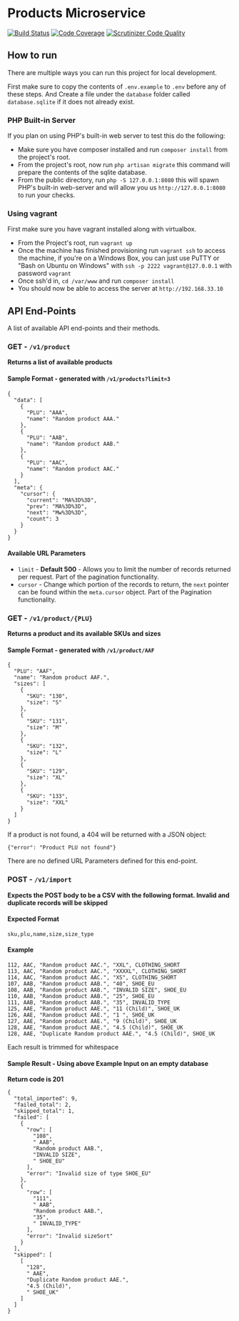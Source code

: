 # Products Microservice

[![Build Status](https://scrutinizer-ci.com/b/adamprescott/products-microservice/badges/build.png?b=master&s=fe5929c21b55f4131ea1263b1c1dd5ccf1bd96f9)](https://scrutinizer-ci.com/b/adamprescott/products-microservice/build-status/master)
[![Code Coverage](https://scrutinizer-ci.com/b/adamprescott/products-microservice/badges/coverage.png?b=master&s=e23c10bb825c8157295616f4195a8ea5700770f7)](https://scrutinizer-ci.com/b/adamprescott/products-microservice/?branch=master)
[![Scrutinizer Code Quality](https://scrutinizer-ci.com/b/adamprescott/products-microservice/badges/quality-score.png?b=master&s=05bb8c183a14e97dfae208e63f55fcd7e3a3bb2d)](https://scrutinizer-ci.com/b/adamprescott/products-microservice/?branch=master)

## How to run

There are multiple ways you can run this project for local development.

First make sure to copy the contents of `.env.example` to `.env` before any of these steps. And Create a file under the `database` folder called `database.sqlite` if it does not already exist.

### PHP Built-in Server
If you plan on using PHP's built-in web server to test this do the following:

* Make sure you have composer installed and run `composer install` from the project's root.
* From the project's root, now run `php artisan migrate` this command will prepare the contents of the sqlite database.
* From the public directory, run `php -S 127.0.0.1:8080` this will spawn PHP's built-in web-server and will
allow you us `http://127.0.0.1:8080` to run your checks.

### Using vagrant
First make sure you have vagrant installed along with virtualbox.

* From the Project's root, run `vagrant up`
* Once the machine has finished provisioning run `vagrant ssh` to access the machine,
if you're on a Windows Box, you can just use PuTTY or "Bash on Ubuntu on Windows" with `ssh -p 2222 vagrant@127.0.0.1`
with password `vagrant`
* Once ssh'd in, `cd /var/www` and run `composer install`
* You should now be able to access the server at `http://192.168.33.10`

## API End-Points
A list of available API end-points and their methods.

### GET - `/v1/product`
**Returns a list of available products**

#### Sample Format - generated with `/v1/products?limit=3`
```
{
  "data": [
    {
      "PLU": "AAA",
      "name": "Random product AAA."
    },
    {
      "PLU": "AAB",
      "name": "Random product AAB."
    },
    {
      "PLU": "AAC",
      "name": "Random product AAC."
    }
  ],
  "meta": {
    "cursor": {
      "current": "MA%3D%3D",
      "prev": "MA%3D%3D",
      "next": "Mw%3D%3D",
      "count": 3
    }
  }
}
```

#### Available URL Parameters
* `limit` - **Default 500** - Allows you to limit the number of records returned per request. Part of the pagination functionality.
* `cursor` - Change which portion of the records to return, the `next` pointer can be found within the `meta.cursor` object.
Part of the Pagination functionality.

### GET - `/v1/product/{PLU}`
**Returns a product and its available SKUs and sizes**

#### Sample Format - generated with `/v1/product/AAF`
```
{
  "PLU": "AAF",
  "name": "Random product AAF.",
  "sizes": [
    {
      "SKU": "130",
      "size": "S"
    },
    {
      "SKU": "131",
      "size": "M"
    },
    {
      "SKU": "132",
      "size": "L"
    },
    {
      "SKU": "129",
      "size": "XL"
    },
    {
      "SKU": "133",
      "size": "XXL"
    }
  ]
}
```
If a product is not found, a 404 will be returned with a JSON object:
```
{"error": "Product PLU not found"}
```

There are no defined URL Parameters defined for this end-point.

### POST - `/v1/import`
**Expects the POST body to be a CSV with the following format. Invalid and duplicate records will be skipped**

#### Expected Format
```
sku,plu,name,size,size_type
```

#### Example
```
112, AAC, "Random product AAC.", "XXL", CLOTHING_SHORT
113, AAC, "Random product AAC.", "XXXXL", CLOTHING_SHORT
114, AAC, "Random product AAC.", "XS", CLOTHING_SHORT
107, AAB, "Random product AAB.", "40", SHOE_EU
108, AAB, "Random product AAB.", "INVALID SIZE", SHOE_EU
110, AAB, "Random product AAB.", "25", SHOE_EU
111, AAB, "Random product AAB.", "35", INVALID_TYPE
125, AAE, "Random product AAE.", "11 (Child)", SHOE_UK
126, AAE, "Random product AAE.", "1 ", SHOE_UK
127, AAE, "Random product AAE.", "9 (Child)", SHOE_UK
128, AAE, "Random product AAE.", "4.5 (Child)", SHOE_UK
128, AAE, "Duplicate Random product AAE.", "4.5 (Child)", SHOE_UK
```
Each result is trimmed for whitespace

#### Sample Result - Using above Example Input on an empty database
**Return code is 201**
```
{
  "total_imported": 9,
  "failed_total": 2,
  "skipped_total": 1,
  "failed": [
    {
      "row": [
        "108",
        " AAB",
        "Random product AAB.",
        "INVALID SIZE",
        " SHOE_EU"
      ],
      "error": "Invalid size of type SHOE_EU"
    },
    {
      "row": [
        "111",
        " AAB",
        "Random product AAB.",
        "35",
        " INVALID_TYPE"
      ],
      "error": "Invalid sizeSort"
    }
  ],
  "skipped": [
    [
      "128",
      " AAE",
      "Duplicate Random product AAE.",
      "4.5 (Child)",
      " SHOE_UK"
    ]
  ]
}
```